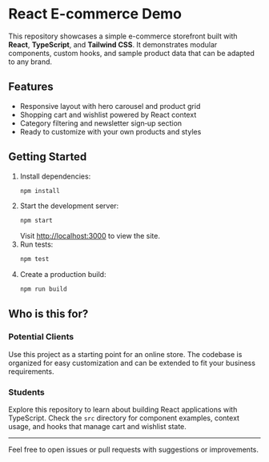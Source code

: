 # React E-commerce Demo

This repository showcases a simple e-commerce storefront built with **React**, **TypeScript**, and **Tailwind CSS**. It demonstrates modular components, custom hooks, and sample product data that can be adapted to any brand.

## Features
- Responsive layout with hero carousel and product grid
- Shopping cart and wishlist powered by React context
- Category filtering and newsletter sign‑up section
- Ready to customize with your own products and styles

## Getting Started
1. Install dependencies:
   ```bash
   npm install
   ```
2. Start the development server:
   ```bash
   npm start
   ```
   Visit <http://localhost:3000> to view the site.
3. Run tests:
   ```bash
   npm test
   ```
4. Create a production build:
   ```bash
   npm run build
   ```

## Who is this for?
### Potential Clients
Use this project as a starting point for an online store. The codebase is organized for easy customization and can be extended to fit your business requirements.

### Students
Explore this repository to learn about building React applications with TypeScript. Check the `src` directory for component examples, context usage, and hooks that manage cart and wishlist state.

---
Feel free to open issues or pull requests with suggestions or improvements.
